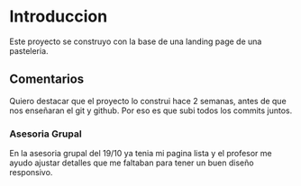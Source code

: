 # Introduccion

Este proyecto se construyo con la base de una landing page de una pasteleria.

## Comentarios

Quiero destacar que el proyecto lo construi hace 2 semanas, antes de que nos enseñaran el git y github. Por eso es que subi todos los commits juntos.

### Asesoria Grupal

En la asesoria grupal del 19/10 ya tenia mi pagina lista y el profesor me ayudo ajustar detalles que me faltaban para tener un buen diseño responsivo.


